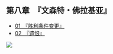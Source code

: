 ## 第八章　『文森特・佛拉基亚』

- [01　『胜利条件变更』](01.html)
- [02　『遗恨』](02.html)


![](/res/imgs/article/chapter080/00-b.jpg)